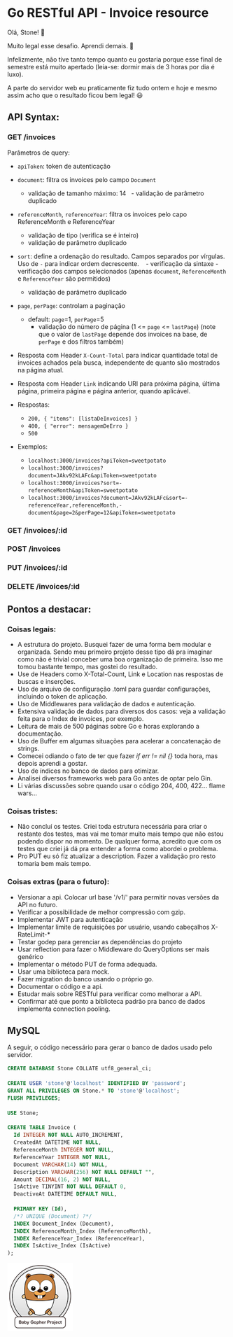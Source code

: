 # Go RESTful API - Invoice resource

Olá, Stone! :tada:

Muito legal esse desafio. Aprendi demais. :sparkler:

Infelizmente, não tive tanto tempo quanto eu gostaria porque esse final de semestre está muito apertado (leia-se: dormir mais de 3 horas por dia é luxo).

A parte do servidor web eu praticamente fiz tudo ontem e hoje e mesmo assim acho que o resultado ficou bem legal! :smiley:

## API Syntax:

### GET /invoices
  Parâmetros de query:
  - `apiToken`: token de autenticação
  - `document`: filtra os invoices pelo campo `Document`
    - validação de tamanho máximo: 14
    - validação de parâmetro duplicado
  - `referenceMonth`, `referenceYear`: filtra os invoices pelo capo ReferenceMonth e ReferenceYear
    - validação de tipo (verifica se é inteiro)
    - validação de parâmetro duplicado
  - `sort`: define a ordenação do resultado. Campos separados por vírgulas. Uso de `-` para indicar ordem decrescente.
    - verificação da sintaxe
        - verificação dos campos selecionados (apenas `document`, `ReferenceMonth` e `ReferenceYear` são permitidos)
    - validação de parâmetro duplicado  
  - `page`, `perPage`: controlam a paginação
    - default: `page`=1, `perPage`=5
      - validação do número de página (1 <= `page` <= `lastPage`) (note que o valor de `lastPage` depende dos invoices na base, de `perPage` e dos filtros também)

  - Resposta com Header `X-Count-Total` para indicar quantidade total de invoices achados pela busca, independente de quanto são mostrados na página atual.
  - Resposta com Header `Link` indicando URI para próxima página, última página, primeira página e página anterior, quando aplicável.
  - Respostas:
    - `200, { "items": [listaDeInvoices] }`
    - `400, { "error": mensagemDeErro }`
    - `500`
  - Exemplos:
    - `localhost:3000/invoices?apiToken=sweetpotato`
    - `localhost:3000/invoices?document=JAkv92kLAFc&apiToken=sweetpotato`
    - `localhost:3000/invoices?sort=-referenceMonth&apiToken=sweetpotato`
    - `localhost:3000/invoices?document=JAkv92kLAFc&sort=-referenceYear,referenceMonth,-document&page=2&perPage=12&apiToken=sweetpotato`
    
### GET /invoices/:id

### POST /invoices

### PUT /invoices/:id

### DELETE /invoices/:id

## Pontos a destacar:

### Coisas legais:
- A estrutura do projeto. Busquei fazer de uma forma bem modular e organizada. Sendo meu primeiro projeto desse tipo dá pra imaginar como não é trivial conceber uma boa organização de primeira. Isso me tomou bastante tempo, mas gostei do resultado.
- Use de Headers como X-Total-Count, Link e Location nas respostas de buscas e inserções.
- Uso de arquivo de configuração .toml para guardar configurações, incluindo o token de aplicação.
- Uso de Middlewares para validação de dados e autenticação.
- Extensiva validação de dados para diversos dos casos: veja a validação feita para o Index de invoices, por exemplo.
- Leitura de mais de 500 páginas sobre Go e horas explorando a documentação.
- Uso de Buffer em algumas situações para acelerar a concatenação de strings.
- Comecei odiando o fato de ter que fazer *if err != nil {}* toda hora, mas depois aprendi a gostar.
- Uso de índices no banco de dados para otimizar.
- Analisei diversos frameworks web para Go antes de optar pelo Gin.
- Li várias discussões sobre quando usar o código 204, 400, 422... flame wars...

### Coisas tristes:
- Não concluí os testes. Criei toda estrutura necessária para criar o restante dos testes, mas vai me tomar muito mais tempo que não estou podendo dispor no momento. De qualquer forma, acredito que com os testes que criei já dá pra entender a forma como abordei o problema.
- Pro PUT eu só fiz atualizar a description. Fazer a validação pro resto tomaria bem mais tempo.

### Coisas extras (para o futuro):
- Versionar a api. Colocar url base '/v1/' para permitir novas versões da API no futuro.
- Verificar a possibilidade de melhor compressão com gzip.
- Implementar JWT para autenticação
- Implementar limite de requisições por usuário, usando cabeçalhos X-RateLimit-*
- Testar godep para gerenciar as dependências do projeto
- Usar reflection para fazer o Middleware do QueryOptions ser mais genérico
- Implementar o método PUT de forma adequada.
- Usar uma biblioteca para mock.
- Fazer migration do banco usando o próprio go.
- Documentar o código e a api.
- Estudar mais sobre RESTful para verificar como melhorar a API.
- Confirmar até que ponto a biblioteca padrão pra banco de dados implementa connection pooling.

## MySQL

A seguir, o código necessário para gerar o banco de dados usado pelo servidor.

```sql
CREATE DATABASE Stone COLLATE utf8_general_ci;

CREATE USER 'stone'@'localhost' IDENTIFIED BY 'password';
GRANT ALL PRIVILEGES ON Stone.* TO 'stone'@'localhost';
FLUSH PRIVILEGES;

USE Stone;

CREATE TABLE Invoice (
  Id INTEGER NOT NULL AUTO_INCREMENT,
  CreatedAt DATETIME NOT NULL,
  ReferenceMonth INTEGER NOT NULL,
  ReferenceYear INTEGER NOT NULL,
  Document VARCHAR(14) NOT NULL,
  Description VARCHAR(256) NOT NULL DEFAULT "",
  Amount DECIMAL(16, 2) NOT NULL,
  IsActive TINYINT NOT NULL DEFAULT 0,
  DeactiveAt DATETIME DEFAULT NULL,

  PRIMARY KEY (Id),
  /*? UNIQUE (Document) ?*/
  INDEX Document_Index (Document),
  INDEX ReferenceMonth_Index (ReferenceMonth),
  INDEX ReferenceYear_Index (ReferenceYear),
  INDEX IsActive_Index (IsActive)
);
```
[![baby-gopher](https://raw.githubusercontent.com/drnic/babygopher-site/gh-pages/images/babygopher-badge.png)](http://www.babygopher.org)
